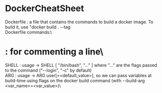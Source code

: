 # DockerCheatSheet

Dockerfile : a file that contains the commands to build a docker image. To build it, use "docker build . --tag <name of the image>\
Dockerfile commands:\
  # : for commenting a line\
  SHELL : usage -> SHELL [ "/bin/bash", "..." ] where "..." are the flags passed to the command ("--login", "-c" by default)\
  ARG : usage -> ARG user[=<default_value>], so we can pass variables at build-time using flags on the docker build command (with --build-arg <var_name>=<var_value>)\
